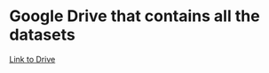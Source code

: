 # Google Drive that contains all the datasets

[Link to Drive](https://drive.google.com/drive/folders/18C_xGcPNZjDoZ_yOXxXpMz7QeM1LdXmx?usp=sharing)
